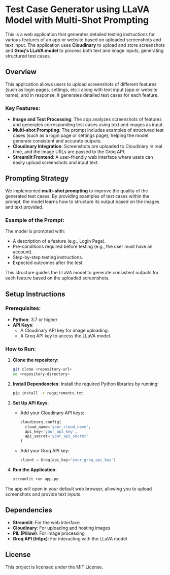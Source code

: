 
# Test Case Generator using LLaVA Model with Multi-Shot Prompting

This is a web application that generates detailed testing instructions for various features of an app or website based on uploaded screenshots and text input. The application uses **Cloudinary** to upload and store screenshots and **Groq's LLaVA model** to process both text and image inputs, generating structured test cases.

## Overview

This application allows users to upload screenshots of different features (such as login pages, settings, etc.) along with text input (app or website name), and in response, it generates detailed test cases for each feature.

### Key Features:
- **Image and Text Processing**: The app analyzes screenshots of features and generates corresponding test cases using text and images as input.
- **Multi-shot Prompting**: The prompt includes examples of structured test cases (such as a login page or settings page), helping the model generate consistent and accurate outputs.
- **Cloudinary Integration**: Screenshots are uploaded to Cloudinary in real time, and the image URLs are passed to the Groq API.
- **Streamlit Frontend**: A user-friendly web interface where users can easily upload screenshots and input text.

## Prompting Strategy

We implemented **multi-shot prompting** to improve the quality of the generated test cases. By providing examples of test cases within the prompt, the model learns how to structure its output based on the images and text provided.

### Example of the Prompt:
The model is prompted with:
- A description of a feature (e.g., Login Page).
- Pre-conditions required before testing (e.g., the user must have an account).
- Step-by-step testing instructions.
- Expected outcomes after the test.

This structure guides the LLaVA model to generate consistent outputs for each feature based on the uploaded screenshots.

## Setup Instructions

### Prerequisites:
- **Python**: 3.7 or higher
- **API Keys**: 
  - A Cloudinary API key for image uploading.
  - A Groq API key to access the LLaVA model.

### How to Run:

1. **Clone the repository**:
    ```bash
    git clone <repository-url>
    cd <repository-directory>
    ```

2. **Install Dependencies**:
    Install the required Python libraries by running:
    ```bash
    pip install -r requirements.txt
    ```

3. **Set Up API Keys**:
   - Add your Cloudinary API keys:
     ```python
     cloudinary.config(
       cloud_name='your_cloud_name',
       api_key='your_api_key',
       api_secret='your_api_secret'
     )
     ```
   - Add your Groq API key:
     ```python
     client = Groq(api_key="your_groq_api_key")
     ```

4. **Run the Application**:
    ```bash
    streamlit run app.py
    ```

The app will open in your default web browser, allowing you to upload screenshots and provide text inputs.

## Dependencies

- **Streamlit**: For the web interface
- **Cloudinary**: For uploading and hosting images
- **PIL (Pillow)**: For image processing
- **Groq API (httpx)**: For interacting with the LLaVA model

## License

This project is licensed under the MIT License.
